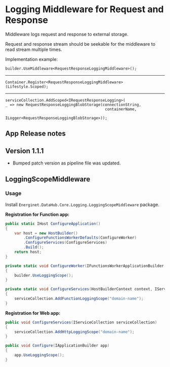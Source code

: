 # Logging Middleware for Request and Response

Middleware logs request and response to external storage.

Request and response stream should be seekable for the middleware to read stream multiple times.

Implementation example:

    builder.UseMiddleware<RequestResponseLoggingMiddleware>();
---

    Container.Register<RequestResponseLoggingMiddleware>(Lifestyle.Scoped);
---

    serviceCollection.AddScoped<IRequestResponseLogging>(
    _ => new RequestResponseLoggingBlobStorage(connectionString,
                                                containerName,
                                                ILogger<RequestResponseLoggingBlobStorage>));

## App Release notes

## Version 1.1.1

- Bumped patch version as pipeline file was updated.

## LoggingScopeMiddleware

### Usage

Install `Energinet.DataHub.Core.Logging.LoggingScopeMiddleware` package.

**Registration for Function app:**

```c#
public static IHost ConfigureApplication()
{
    var host = new HostBuilder()
        .ConfigureFunctionsWorkerDefaults(ConfigureWorker)
        .ConfigureServices(ConfigureServices)
        .Build();
    return host;
}

private static void ConfigureWorker(IFunctionsWorkerApplicationBuilder builder)
{
    builder.UseLoggingScope();
}

private static void ConfigureServices(HostBuilderContext context, IServiceCollection serviceCollection)
{
    serviceCollection.AddFunctionLoggingScope("domain-name");
}
```

**Registration for Web app:**

```c#
public void ConfigureServices(IServiceCollection serviceCollection)
{
    serviceCollection.AddHttpLoggingScope("domain-name");
}

public void Configure(IApplicationBuilder app)
{
    app.UseLoggingScope();
}
```